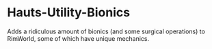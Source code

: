 # Hauts-Utility-Bionics
Adds a ridiculous amount of bionics (and some surgical operations) to RimWorld, some of which have unique mechanics.
